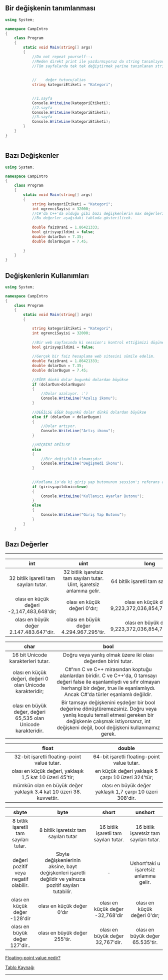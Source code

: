 ## Bir değişkenin tanımlanması
```c#
using System;

namespace CampIntro
{
    class Program
    {
        static void Main(string[] args)
        {
            //Do not repeat yourself--↓
            //Neden direkt print ile yazdırmıyoruz da string tanımlıyoruz?
            //Tüm sayfalarda tek tek değiştirmek yerine tanımlanan string değiştirilir.
            
            
            //    değer tutucu/alias
            string kategoriEtiketi = "Kategori";

            
            //1.sayfa
            Console.WriteLine(kategoriEtiketi);
            //2.sayfa
            Console.WriteLine(kategoriEtiketi);
            //3.sayfa
            Console.WriteLine(kategoriEtiketi);
        }
    }
}



```

## Bazı Değişkenler
```c#
using System;

namespace CampIntro
{
    class Program
    {
        static void Main(string[] args)
        {            
            string kategoriEtiketi = "Kategori";
            int ogrenciSayisi = 32000;
            //C#'da C++'da olduğu gibi bazı değişkenlerin max değerleri vardır.
            //Bu değerler aşağıdaki tabloda gösterilicek.
 
            double faizOrani = 1.86421333;
            bool girisyapildimi = false;
            double dolarDun = 7.35;
            double dolarBugun = 7.45;    
        
        }
    }
}
```


## Değişkenlerin Kullanımları

```c#
using System;

namespace CampIntro
{
    class Program
    {
        static void Main(string[] args)
        {

            string kategoriEtiketi = "Kategori";
            int ogrenciSayisi = 32000;
            
            //Bir web sayfasında ki session'ı kontrol ettiğimizi düşünebiliriz.
            bool girisyapildimi = false;
            
            //Gerçek bir faiz hesaplama web sitesini sümile edelim.
            double faizOrani = 1.86421333;
            double dolarDun = 7.35;
            double dolarBugun = 7.45;
            
            //EĞER dünkü dolar bugunkü dolardan büyükse
            if (dolarDun>dolarBugun)
            {
                //Dolar azalıyor. :')
                Console.WriteLine("Azalış ikonu");
            }
            
            //DEĞİLSE EĞER bugunkü dolar dünkü dolardan büyükse
            else if (dolarDun < dolarBugun)
            {
                //Dolar artıyor.
                Console.WriteLine("Artış ikonu");
            }
            
            //HİÇBİRİ DEĞİLSE
            else
            {
                //Bir değişiklik olmamışdır
                Console.WriteLine("Değişmedi ikonu");
            }
            
            
            //Kodlama.io'da ki giriş yap butonunun session'ı referans alarak gösterilmesi.
            if (girisyapildimi==true)
            {
                Console.WriteLine("Kullanıcı Ayarlar Butonu");
            }
            else
            {
                Console.WriteLine("Giriş Yap Butonu");
            }
        }
    }
```



## Bazı Değerler
---

| int | uint | long | ulong |
| :-------: | :-------: | :-------: | :-------: |
| 32 bitlik işaretli tam sayıları tutar.     | 32 bitlik işaretsiz tam sayıları tutar. Uint, işaretsiz anlamına gelir.     | 64 bitlik işaretli tam sayıları tutar.     | 64 bitlik işaretsiz tam sayıları tutar. Ulong'daki u işaretsiz anlamına gelir.     |
| olası en küçük değeri -2,147,483,648'dir;     | olası en küçük değeri 0'dır;     | olası en küçük değeri 9,223,372,036,854,775,808'dir;     | olası en küçük değeri 0'dır;     |
| olası en büyük değer 2.147.483.647'dir.     | olası en büyük değer 4.294.967.295'tir.     | olası en büyük değer 9,223,372,036,854,775,807'dir.     | olası en büyük değer 18,446,744,073,709,551,615'tir.     |

| char | bool |
| :-------: | :-------: |
| 16 bit Unicode karakterleri tutar.     | Doğru veya yanlış olmak üzere iki olası değerden birini tutar.     |
| olası en küçük değeri, değeri 0 olan Unicode karakteridir; | C#'nın C ve C++ mirasından koptuğu alanlardan biridir. C ve C++'da, 0 tamsayı değeri false ile eşanlamlıydı ve sıfır olmayan herhangi bir değer, true ile eşanlamlıydı. Ancak C#'da türler eşanlamlı değildir.     |
| olası en büyük değer, değeri 65,535 olan Unicode karakteridir. | Bir tamsayı değişkenini eşdeğer bir bool değerine dönüştüremezsiniz. Doğru veya yanlış koşulu temsil etmesi gereken bir değişkenle çalışmak istiyorsanız, int değişkeni değil, bool değişkeni kullanmamız gerek.     |


| float | double |
| :-------: | :-------: 
| 32-bit işaretli floating-point value tutar.     | 64-bit işaretli floating-point value tutar.     |
| olası en küçük değeri, yaklaşık 1,5 kat 10 üzeri 45'tir;     | en küçük değeri yaklaşık 5 çarpı 10 üzeri 324'tür;     |
| mümkün olan en büyük değer yaklaşık 3.4 kat 10 üzeri 38. kuvvettir.| olası en büyük değer yaklaşık 1,7 çarpı 10 üzeri 308'dir.     |



|                 sbyte                 |                                                   byte                                                    |                 short                  |                 unshort                 |
|:-------------------------------------:|:---------------------------------------------------------------------------------------------------------:|:--------------------------------------:|:---------------------------------------:|
| 8 bitlik işaretli tam sayıları tutar. |                                   8 bitlik işaretsiz tam sayıları tutar                                   | 16 bitlik işaretli tam sayıları tutar. | 16 bitlik işaretsiz tam sayıları tutar. |
| değeri pozitif veya negatif olabilir. | Sbyte değişkenlerinin aksine, bayt değişkenleri işaretli değildir ve yalnızca pozitif sayıları tutabilir. |                   -                    | Ushort'taki u işaretsiz anlamına gelir. |
|     olası en küçük değer -128'dir     |                                        olası en küçük değer 0'dır                                         |    olası en küçük değer -32,768'dir    |      olası en küçük değeri 0'dır;       |
|    olası en büyük değer 127'dir..     |                                       olası en büyük değer 255'tir.                                       |    olası en büyük değer 32,767'dir.    |    olası en büyük değer 65.535'tir.     |

[Floating-point value nedir?](https://en.wikipedia.org/wiki/Floating-point_arithmetic#:~:text=A%20floating%2Dpoint%20number%20is,%C3%971000%20or%20145%2C000%2F100.)

[Tablo Kaynağı](https://www.techrepublic.com/article/learn-the-basics-about-c-data-types-variables/#content:~:text=Predefined%20C%23%20value%20types)

---
